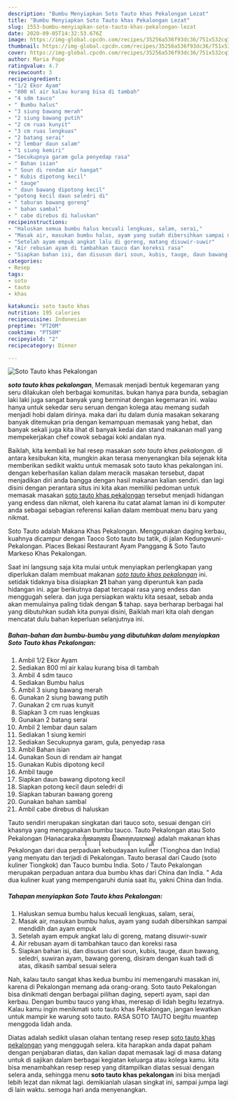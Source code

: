 ```yaml
---
description: "Bumbu Menyiapkan Soto Tauto khas Pekalongan Lezat"
title: "Bumbu Menyiapkan Soto Tauto khas Pekalongan Lezat"
slug: 1553-bumbu-menyiapkan-soto-tauto-khas-pekalongan-lezat
date: 2020-09-05T14:32:53.676Z
image: https://img-global.cpcdn.com/recipes/35256a536f93dc36/751x532cq70/soto-tauto-khas-pekalongan-foto-resep-utama.jpg
thumbnail: https://img-global.cpcdn.com/recipes/35256a536f93dc36/751x532cq70/soto-tauto-khas-pekalongan-foto-resep-utama.jpg
cover: https://img-global.cpcdn.com/recipes/35256a536f93dc36/751x532cq70/soto-tauto-khas-pekalongan-foto-resep-utama.jpg
author: Maria Pope
ratingvalue: 4.7
reviewcount: 3
recipeingredient:
- "1/2 Ekor Ayam"
- "800 ml air kalau kurang bisa di tambah"
- "4 sdm tauco"
- " Bumbu halus"
- "3 siung bawang merah"
- "2 siung bawang putih"
- "2 cm ruas kunyit"
- "3 cm ruas lengkuas"
- "2 batang serai"
- "2 lembar daun salam"
- "1 siung kemiri"
- "Secukupnya garam gula penyedap rasa"
- " Bahan isian"
- " Soun di rendam air hangat"
- " Kubis dipotong kecil"
- " tauge"
- " daun bawang dipotong kecil"
- "potong kecil daun seledri di"
- " taburan bawang goreng"
- " bahan sambal"
- " cabe direbus di haluskan"
recipeinstructions:
- "Haluskan semua bumbu halus kecuali lengkuas, salam, serai,"
- "Masak air, masukan bumbu halus, ayam yang sudah dibersihkan sampai mendidih dan ayam empuk"
- "Setelah ayam empuk angkat lalu di goreng, matang disuwir-suwir"
- "Air rebusan ayam di tambahkan tauco dan koreksi rasa"
- "Siapkan bahan isi, dan disusun dari soun, kubis, tauge, daun bawang, seledri, suwiran ayam, bawang goreng, disiram dengan kuah tadi di atas, dikasih sambal sesuai selera"
categories:
- Resep
tags:
- soto
- tauto
- khas

katakunci: soto tauto khas 
nutrition: 195 calories
recipecuisine: Indonesian
preptime: "PT20M"
cooktime: "PT58M"
recipeyield: "2"
recipecategory: Dinner

---
```



![Soto Tauto khas Pekalongan](https://img-global.cpcdn.com/recipes/35256a536f93dc36/751x532cq70/soto-tauto-khas-pekalongan-foto-resep-utama.jpg)

<b><i>soto tauto khas pekalongan</i></b>, Memasak menjadi bentuk kegemaran yang seru dilakukan oleh berbagai komunitas. bukan hanya para bunda, sebagian laki laki juga sangat banyak yang berminat dengan kegemaran ini. walau hanya untuk sekedar seru seruan dengan kolega atau memang sudah menjadi hobi dalam dirinya. maka dari itu dalam dunia masakan sekarang banyak ditemukan pria dengan kemampuan memasak yang hebat, dan banyak sekali juga kita lihat di banyak kedai dan stand makanan mall yang mempekerjakan chef cowok sebagai koki andalan nya.

Baiklah, kita kembali ke hal resep masakan <i>soto tauto khas pekalongan</i>. di antara kesibukan kita, mungkin akan terasa menyenangkan bila sejenak kita memberikan sedikit waktu untuk memasak soto tauto khas pekalongan ini. dengan keberhasilan kalian dalam meracik masakan tersebut, dapat menjadikan diri anda bangga dengan hasil makanan kalian sendiri. dan lagi disini dengan perantara situs ini kita akan memiliki pedoman untuk memasak masakan <u>soto tauto khas pekalongan</u> tersebut menjadi hidangan yang endess dan nikmat, oleh karena itu catat alamat laman ini di komputer anda sebagai sebagian referensi kalian dalam membuat menu baru yang nikmat.

Soto Tauto adalah Makana Khas Pekalongan. Menggunakan daging kerbau, kuahnya dicampur dengan Taoco Soto tauto bu tatik, di jalan Kedungwuni- Pekalongan. Places Bekasi Restaurant Ayam Panggang &amp; Soto Tauto Markeso Khas Pekalongan.


Saat ini langsung saja kita mulai untuk menyiapkan perlengkapan yang diperlukan dalam membuat makanan <u><i>soto tauto khas pekalongan</i></u> ini. setidak tidaknya bisa disiapkan <b>21</b> bahan yang diperuntuk kan pada hidangan ini. agar berikutnya dapat tercapai rasa yang endess dan menggugah selera. dan juga persiapkan waktu kita sesaat, sebab anda akan memulainya paling tidak dengan <b>5</b> tahap. saya berharap berbagai hal yang dibutuhkan sudah kita punyai disini, Baiklah mari kita olah dengan mencatat dulu bahan keperluan selanjutnya ini.

<!--inarticleads1-->

##### Bahan-bahan dan bumbu-bumbu yang dibutuhkan dalam menyiapkan Soto Tauto khas Pekalongan:

1. Ambil 1/2 Ekor Ayam
1. Sediakan 800 ml air kalau kurang bisa di tambah
1. Ambil 4 sdm tauco
1. Sediakan  Bumbu halus
1. Ambil 3 siung bawang merah
1. Gunakan 2 siung bawang putih
1. Gunakan 2 cm ruas kunyit
1. Siapkan 3 cm ruas lengkuas
1. Gunakan 2 batang serai
1. Ambil 2 lembar daun salam
1. Sediakan 1 siung kemiri
1. Sediakan Secukupnya garam, gula, penyedap rasa
1. Ambil  Bahan isian
1. Gunakan  Soun di rendam air hangat
1. Gunakan  Kubis dipotong kecil
1. Ambil  tauge
1. Siapkan  daun bawang dipotong kecil
1. Siapkan potong kecil daun seledri di
1. Siapkan  taburan bawang goreng
1. Gunakan  bahan sambal
1. Ambil  cabe direbus di haluskan


Tauto sendiri merupakan singkatan dari tauco soto, sesuai dengan ciri khasnya yang menggunakan bumbu tauco. Tauto Pekalongan atau Soto Pekalongan (Hanacaraka:ꦠꦻꦴꦠꦺꦴ ꦥꦼꦏꦭꦺꦴꦔꦤ꧀) adalah makanan khas Pekalongan dari dua perpaduan kebudayaan kuliner (Tionghoa dan India) yang menyatu dan terjadi di Pekalongan. Tauto berasal dari Caudo (soto kuliner Tiongkok) dan Tauco bumbu India. Soto / Tauto Pekalongan merupakan perpaduan antara dua bumbu khas dari China dan India. &#34; Ada dua kuliner kuat yang mempengaruhi dunia saat itu, yakni China dan India. 

<!--inarticleads2-->

##### Tahapan menyiapkan Soto Tauto khas Pekalongan:

1. Haluskan semua bumbu halus kecuali lengkuas, salam, serai,
1. Masak air, masukan bumbu halus, ayam yang sudah dibersihkan sampai mendidih dan ayam empuk
1. Setelah ayam empuk angkat lalu di goreng, matang disuwir-suwir
1. Air rebusan ayam di tambahkan tauco dan koreksi rasa
1. Siapkan bahan isi, dan disusun dari soun, kubis, tauge, daun bawang, seledri, suwiran ayam, bawang goreng, disiram dengan kuah tadi di atas, dikasih sambal sesuai selera


Nah, kalau tauto sangat khas kedua bumbu ini memengaruhi masakan ini, karena di Pekalongan memang ada orang-orang. Soto tauto Pekalongan bisa dinikmati dengan berbagai pilihan daging, seperti ayam, sapi dan kerbau. Dengan bumbu tauco yang khas, meresap di lidah begitu lezatnya. Kalau kamu ingin menikmati soto tauto khas Pekalongan, jangan lewatkan untuk mampir ke warung soto tauto. RASA SOTO TAUTO begitu muantep menggoda lidah anda. 

Diatas adalah sedikit ulasan olahan tentang resep resep <u>soto tauto khas pekalongan</u> yang menggugah selera. kita harapkan anda dapat paham dengan penjabaran diatas, dan kalian dapat memasak lagi di masa datang untuk di sajikan dalam berbagai kegiatan keluarga atau kolega kamu. kita bisa menambahkan resep resep yang ditampilkan diatas sesuai dengan selera anda, sehingga menu <b>soto tauto khas pekalongan</b> ini bisa menjadi lebih lezat dan nikmat lagi. demikianlah ulasan singkat ini, sampai jumpa lagi di lain waktu. semoga hari anda menyenangkan.
